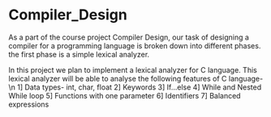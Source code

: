# Compiler_Design
As a part of the course project Compiler Design, our task of designing a compiler for a programming language is broken down into different phases.
the first phase is a simple lexical analyzer.

In this project we plan to implement a lexical analyzer for C language. This lexical analyzer will be able to analyse the following features of C language- \n
  1] Data types- int, char, float
  2] Keywords
  3] If...else
  4] While and Nested While loop
  5] Functions with one parameter
  6] Identifiers
  7] Balanced expressions
